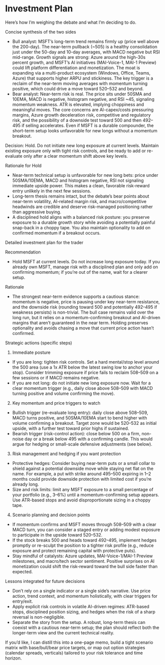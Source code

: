 # Investment Plan

Here’s how I’m weighing the debate and what I’m deciding to do.

Concise synthesis of the two sides
- Bull analyst: MSFT’s long-term trend remains firmly up (price well above the 200-day). The near-term pullback (~505) is a healthy consolidation just under the 50-day and 10-day averages, with MACD negative but RSI mid-range. Growth signals are strong: Azure around the high-30s percent growth, and MSFT’s AI initiatives (MAI-Voice-1, MAI-1 Preview) could lift platform differentiation and monetization. The moat is expanding via a multi-product ecosystem (Windows, Office, Teams, Azure) that supports higher ARPU and stickiness. The key trigger is a reclaim of the near-term moving averages with momentum turning positive, which could drive a move toward 520–532 and beyond.
- Bear analyst: Near-term risk is real. The price sits under 50SMA and 10EMA, MACD is negative, histogram negative, and RSI ~45, signaling momentum weakness. ATR is elevated, implying choppiness and meaningful moves. The core concerns are AI-capex/costs pressuring margins, Azure growth deceleration risk, competitive and regulatory risk, and the possibility of a downside test toward 500 and then 492–495 if selling accelerates. Even if MSFT is a durable compounder, the short-term setup looks unfavorable for new longs without a momentum breakout.

Decision: Hold. Do not initiate new long exposure at current levels. Maintain existing exposure only with tight risk controls, and be ready to add or re-evaluate only after a clear momentum shift above key levels.

Rationale for Hold
- Near-term technical setup is unfavorable for new long bets: price under 50SMA/10EMA, MACD and histogram negative, RSI not signaling immediate upside power. This makes a clean, favorable risk-reward entry unlikely in the next few sessions.
- Long-term thesis remains intact, but the debate’s bear points about near-term volatility, AI-related margin risk, and macro/competitive headwinds are credible and deserve risk-managed positioning rather than aggressive buying.
- A disciplined hold aligns with a balanced risk posture: you preserve exposure to a durable growth story while avoiding a potentially painful snap-back in a choppy tape. You also maintain optionality to add on confirmed momentum if a breakout occurs.

Detailed investment plan for the trader

Recommendation
- Hold MSFT at current levels. Do not increase long exposure today. If you already own MSFT, manage risk with a disciplined plan and only add on confirming momentum; if you’re out of the name, wait for a clearer setup.

Rationale
- The strongest near-term evidence supports a cautious stance: momentum is negative, price is pausing under key near-term resistance, and the downside risk (rounding toward 500 and potentially 492–495 if weakness persists) is non-trivial. The bull case remains valid over the long run, but it relies on a momentum-confirming breakout and AI-driven margins that aren’t guaranteed in the near term. Holding preserves optionality and avoids chasing a move that current price action hasn’t confirmed.

Strategic actions (specific steps)

1) Immediate posture
- If you are long: tighten risk controls. Set a hard mental/stop level around the 500 area (use a 1x ATR below the latest swing low to anchor your stop). Consider trimming exposure if price fails to reclaim 508–509 on a few sessions or if MACD remains negative.
- If you are not long: do not initiate new long exposure now. Wait for a clear momentum trigger (e.g., daily close above 508–509 with MACD turning positive and volume confirming the move).

2) Key momentum and price triggers to watch
- Bullish trigger (re-evaluate long entry): daily close above 508–509, MACD turns positive, and 50SMA/10EMA start to bend higher with volume confirming a breakout. Target zone would be 520–532 as initial upside, with a further test toward prior highs if sustained.
- Bearish trigger (risk-control action): close below 500 on a firm, non-noise day or a break below 495 with a confirming candle. This would argue for hedging or small-scale defensive adjustments (see below).

3) Risk management and hedging if you want protection
- Protective hedges: Consider buying near-term puts or a small collar to shield against a potential downside move while staying net flat on the name. For example, a put with strike around 495–500 expiring in 1–2 months could provide downside protection with limited cost if you’re already long.
- Size and risk limits: limit any MSFT exposure to a small percentage of your portfolio (e.g., 3–6%) until a momentum-confirming setup appears. Use ATR-based stops and avoid disproportionate sizing in a choppy tape.

4) Scenario planning and decision points
- If momentum confirms and MSFT moves through 508–509 with a clear MACD turn, you can consider a staged entry or adding modest exposure to participate in the upside toward 520–532.
- If the stock breaks 500 and heads toward 492–495, implement hedges promptly or re-sculpt the position to a tighter risk profile (e.g., reduce exposure and protect remaining capital with protective puts).
- Stay mindful of catalysts: Azure updates, MAI-Voice-1/MAI-1 Preview milestones, and macro/tech sector sentiment. Positive surprises on AI monetization could shift the risk-reward toward the bull side faster than expected.

Lessons integrated for future decisions
- Don’t rely on a single indicator or a single side’s narrative. Use price action, trend context, and momentum holistically, with clear triggers for entry/exit.
- Apply explicit risk controls in volatile AI-driven regimes: ATR-based stops, disciplined position sizing, and hedges when the risk of a sharp reversal is non-negligible.
- Separate the story from the setup. A robust, long-term thesis can coexist with a cautious near-term setup; the plan should reflect both the longer-term view and the current technical reality.

If you’d like, I can distill this into a one-page memo, build a tight scenario matrix with base/bull/bear price targets, or map out option strategies (calendar spreads, verticals) tailored to your risk tolerance and time horizon.
